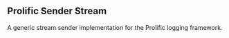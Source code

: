 ## Prolific Sender Stream

A generic stream sender implementation for the Prolific logging framework.
